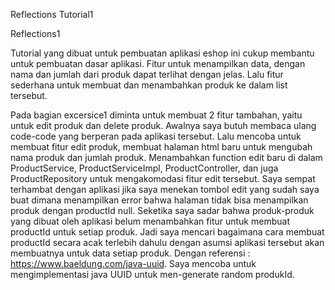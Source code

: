 Reflections Tutorial1

Reflections1

Tutorial yang dibuat untuk pembuatan aplikasi eshop ini cukup membantu untuk pembuatan dasar aplikasi. 
Fitur untuk menampilkan data, dengan nama dan jumlah dari produk dapat terlihat dengan jelas. 
Lalu fitur sederhana untuk membuat dan menambahkan produk ke dalam list tersebut.

Pada bagian excersice1 diminta untuk membuat 2 fitur tambahan, yaitu untuk edit produk dan delete produk.
Awalnya saya butuh membaca ulang code-code yang berperan pada aplikasi tersebut.
Lalu mencoba untuk membuat fitur edit produk, membuat halaman html baru untuk mengubah nama produk dan jumlah produk.
Menambahkan function edit baru di dalam ProductService, ProductServiceImpl, ProductController, dan juga ProductRepository untuk mengakomodasi fitur edit tersebut.
Saya sempat terhambat dengan aplikasi jika saya menekan tombol edit yang sudah saya buat dimana menampilkan error bahwa halaman tidak bisa menampilkan produk dengan productId null.
Seketika saya sadar bahwa produk-produk yang dibuat oleh aplikasi belum menambahkan fitur untuk membuat productId untuk setiap produk. 
Jadi saya mencari bagaimana cara membuat productId secara acak terlebih dahulu dengan asumsi aplikasi tersebut akan membuatnya untuk data setiap produk.
Dengan referensi : https://www.baeldung.com/java-uuid. Saya mencoba untuk mengimplementasi java UUID untuk men-generate random produkId.
